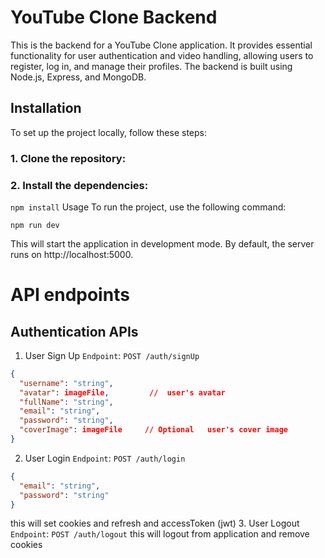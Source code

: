 # YouTube Clone Backend
This is the backend for a YouTube Clone application. It provides essential functionality for user authentication and video handling, allowing users to register, log in, and manage their profiles. The backend is built using Node.js, Express, and MongoDB.

## Installation
To set up the project locally, follow these steps:

### 1. Clone the repository:

### 2. Install the dependencies:
`npm install`
Usage
To run the project, use the following command:

`npm run dev`

This will start the application in development mode. By default, the server runs on http://localhost:5000.

# API endpoints
## Authentication APIs
1. User Sign Up
``Endpoint``: `POST /auth/signUp`
```json
{
  "username": "string",
  "avatar": imageFile,         //  user's avatar
  "fullName": "string",
  "email": "string",
  "password": "string",
  "coverImage": imageFile     // Optional   user's cover image
}
```
2. User Login
``Endpoint``: `POST /auth/login`
```json
{
  "email": "string",
  "password": "string"
}
```
this will set cookies and refresh and accessToken (jwt)
3. User Logout
``Endpoint``: `POST /auth/logout`
this will logout from application and remove cookies
